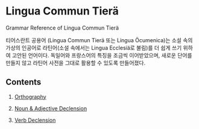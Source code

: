 # Lingua Commun Tier&auml;


Grammar Reference of Lingua Commun Tier&auml;



티어스란트 공용어 (Lingua Commun Tier&auml; 또는 Lingua &Ouml;cumenica)는 소설 속의 가상의 인공어로 라틴어(소설 속에서는 Lingua Ecclesi&auml;로 불림)를 더 쉽게 쓰기 위하여 고안된 언어이다. 독일어와 프랑스어의 특징을 조금씩 이어받았으며, 새로운 단어를 만들지 않고 라틴어 사전을 그대로 활용할 수 있도록 만들어졌다. 



## Contents



1. [Orthography](https://lievrenard.github.io/LievRenard/LCT/Orthography&Pronunciation)

   

2. [Noun & Adjective Declension](https://lievrenard.github.io/LievRenard/LCT/Noun&Adjective)

   

3. [Verb Declension](https://lievrenard.github.io/LievRenard/LCT/Verb)
